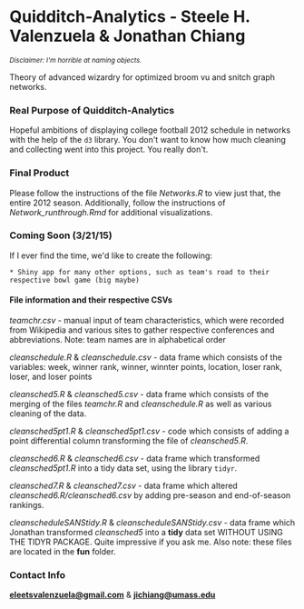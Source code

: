 Quidditch-Analytics - Steele H. Valenzuela & Jonathan Chiang
===================
<small> *Disclaimer: I'm horrible at naming objects.* </small>  

Theory of advanced wizardry for optimized broom vu and snitch graph networks.

### Real Purpose of Quidditch-Analytics

Hopeful ambitions of displaying college football 2012 schedule in networks with the help of the `d3` library. You don't want to know how much cleaning and collecting went into this project. You really don't. 

### Final Product

Please follow the instructions of the file *Networks.R* to view just that, the entire 2012 season. Additionally, follow the instructions of *Network_runthrough.Rmd* for additional visualizations.

### Coming Soon (3/21/15)

If I ever find the time, we'd like to create the following:

    * Shiny app for many other options, such as team's road to their respective bowl game (big maybe)

#### File information and their respective CSVs

*teamchr.csv* - manual input of team characteristics, which were recorded from Wikipedia and various sites to gather respective conferences and abbreviations. Note: team names are in alphabetical order

*cleanschedule.R* & *cleanschedule.csv* - data frame which consists of the variables: week, winner rank, winner, winnter points, location, loser rank, loser, and loser points

*cleansched5.R* & *cleansched5.csv* - data frame which consists of the merging of the files *teamchr.R* and *cleanschedule.R* as well as various cleaning of the data.

*cleansched5pt1.R* & *cleansched5pt1.csv* - code which consists of adding a point differential column transforming the file of *cleansched5.R*.

*cleansched6.R* & *cleansched6.csv* - data frame which transformed *cleansched5pt1.R* into a tidy data set, using the library `tidyr`.

*cleansched7.R* & *cleansched7.csv* - data frame which altered *cleansched6.R/cleansched6.csv* by adding pre-season and end-of-season rankings. 

*cleanscheduleSANStidy.R* & *cleanscheduleSANStidy.csv* - data frame which Jonathan transformed *cleansched5* into a **tidy** data set WITHOUT USING THE TIDYR PACKAGE. Quite impressive if you ask me. Also note: these files are located in the **fun** folder. 

### Contact Info

**eleetsvalenzuela@gmail.com** & **jichiang@umass.edu**


